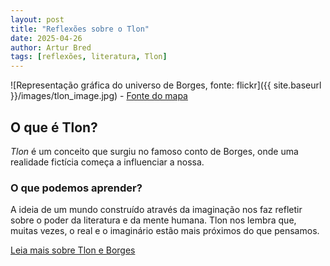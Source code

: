 ```yaml
---
layout: post
title: "Reflexões sobre o Tlon"
date: 2025-04-26
author: Artur Bred
tags: [reflexões, literatura, Tlon]
---
```


![Representação gráfica do universo de Borges, fonte: flickr]({{ site.baseurl }}/images/tlon_image.jpg)
    - [Fonte do mapa](https://www.flickr.com/photos/ffranchi/306650090)

## O que é Tlon?

*Tlon* é um conceito que surgiu no famoso conto de Borges, onde uma realidade fictícia começa a influenciar a nossa.

### O que podemos aprender?

A ideia de um mundo construído através da imaginação nos faz refletir sobre o poder da literatura e da mente humana. Tlon nos lembra que, muitas vezes, o real e o imaginário estão mais próximos do que pensamos.

[Leia mais sobre Tlon e Borges](https://pt.wikipedia.org/wiki/Tlon)
